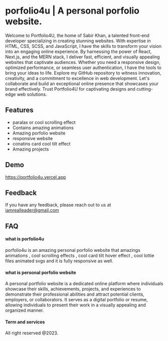 
# porfolio4u | A personal porfolio website.

Welcome to Portfolio4U, the home of Sabir Khan, a talented front-end developer specializing in creating stunning websites. With expertise in HTML, CSS, SCSS, and JavaScript, I have the skills to transform your vision into an engaging online experience. By harnessing the power of React, Next.js, and the MERN stack, I deliver fast, efficient, and visually appealing websites that captivate audiences. Whether you need a responsive design, optimized performance, or seamless user authentication, I have the tools to bring your ideas to life. Explore my GitHub repository to witness innovation, creativity, and a commitment to excellence in web development. Let's collaborate and build an exceptional online presence that showcases your brand effectively. Trust Portfolio4U for captivating designs and cutting-edge web solutions.




## Features

- paralax or cool scrolling effect
- Contains amazing animations
- Amazing porfolio website
- responsive website
- conatins card cool tilt effect
- Amazing projects 


## Demo

https://portfolio4u.vercel.app


## Feedback

If you have any feedback, please reach out to us at iamrealleader@gmail.com


## FAQ

#### what is porfolio4u

porfolio4u is an amazing personal porfolio website that amazings animations , cool scrolling effects , cool card tilt hover effect , cool lottie files animated svgs and it is fully responsive as well.

#### what is personal porfolio website

A personal portfolio website is a dedicated online platform where individuals showcase their skills, achievements, projects, and experiences to demonstrate their professional abilities and attract potential clients, employers, or collaborators. It serves as a digital portfolio or resume, allowing individuals to present their work in a visually appealing and organized manner.

#### Term and services

All right reserved @2023.

